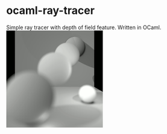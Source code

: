 # ocaml-ray-tracer
Simple ray tracer with depth of field feature. 
Written in OCaml. <br />
![Alt Text](https://github.com/barnasm/ocaml-ray-tracer/blob/master/anim.gif)
